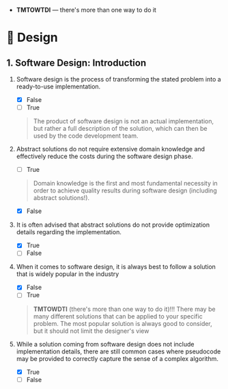 - **TMTOWTDI** — there's more than one way to do it

# 🔹 Design
## 1. Software Design: Introduction

1. Software design is the process of transforming the stated problem into a ready-to-use implementation.

    - [x] False
    - [ ] True
    > The product of software design is not an actual implementation, but rather a full description of the solution, which can then be used by the code development team.

2. Abstract solutions do not require extensive domain knowledge and effectively reduce the costs during the software design phase.

    - [ ] True
    
    > Domain knowledge is the first and most fundamental necessity in order to achieve quality results during software design (including abstract solutions!).
    
    - [x] False
    
3. It is often advised that abstract solutions do not provide optimization details regarding the implementation.

    - [x] True
    - [ ] False
    
4. When it comes to software design, it is always best to follow a solution that is widely popular in the industry

    - [x] False
    - [ ] True
    
    > **TMTOWDTI** (there's more than one way to do it)!!! There may be many different solutions that can be applied to your specific problem. The most popular solution is always good to consider, but it should not limit the designer's view
    
5. While a solution coming from software design does not include implementation details, there are still common cases where pseudocode may be provided to correctly capture the sense of a complex algorithm.

    - [x] True
    - [ ] False

